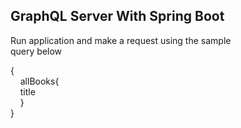 ## GraphQL Server With Spring Boot
Run application and make a request using the sample<br/>
query below<br/>

{<br/>
  &nbsp;&nbsp;&nbsp;&nbsp;allBooks{<br/>
  &nbsp;&nbsp;&nbsp;&nbsp;title<br/>
  &nbsp;&nbsp;&nbsp;&nbsp;}<br/>
}<br/>

